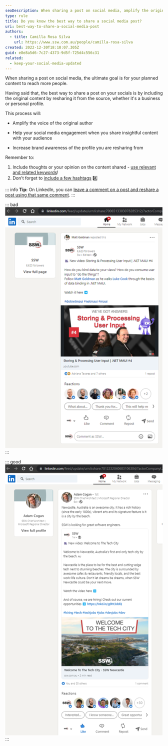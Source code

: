 ```yaml
---
seoDescription: When sharing a post on social media, amplify the original author's voice by including their content and adding your own thoughts and hashtags.
type: rule
title: Do you know the best way to share a social media post?
uri: best-way-to-share-a-social-media-post
authors:
  - title: Camilla Rosa Silva
    url: https://www.ssw.com.au/people/camilla-rosa-silva
created: 2022-12-30T18:10:07.305Z
guid: e8e8a5d6-7c27-4373-9d5f-725d4c556c31
related:
  - keep-your-social-media-updated
---
```


When sharing a post on social media, the ultimate goal is for your planned content to reach more people.

Having said that, the best way to share a post on your socials is by including the original content by resharing it from the source, whether it's a business or personal profile.

<!--endintro-->

This process will:

- Amplify the voice of the original author

- Help your social media engagement when you share insightful content with your audience

- Increase brand awareness of the profile you are resharing from

Remember to:

1. Include thoughts or your opinion on the content shared - [use relevant and related keywords](/include-important-keywords-where-it-matters/)!
2. Don't forget to [include a few hashtags](/use-hashtags) #️⃣

::: info
**Tip:** On LinkedIn, you can [leave a comment on a post and reshare a post using that same comment](https://www.linkedin.com/help/linkedin/answer/a525047/reshare-a-post?lang=en).
:::

::: bad
![Figure: Bad example – No way for the author to engage with the post as it looks like a post from its own, plus you can’t see the real metrics for your own post as it gets combined with the author’s data](share-social-media-bad.png)
:::

::: good
![Figure: Good example - Make sure you include your thoughts to personalize your content and boost your post! 🚀](share-social-media-good.png)
:::
